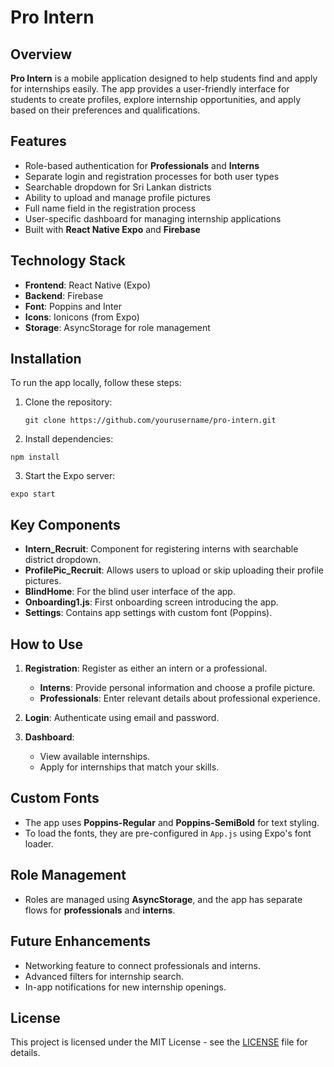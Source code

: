 # Pro Intern

## Overview

**Pro Intern** is a mobile application designed to help students find and apply for internships easily. The app provides a user-friendly interface for students to create profiles, explore internship opportunities, and apply based on their preferences and qualifications.

## Features

- Role-based authentication for **Professionals** and **Interns**
- Separate login and registration processes for both user types
- Searchable dropdown for Sri Lankan districts
- Ability to upload and manage profile pictures
- Full name field in the registration process
- User-specific dashboard for managing internship applications
- Built with **React Native Expo** and **Firebase**

## Technology Stack

- **Frontend**: React Native (Expo)
- **Backend**: Firebase
- **Font**: Poppins and Inter
- **Icons**: Ionicons (from Expo)
- **Storage**: AsyncStorage for role management

## Installation

To run the app locally, follow these steps:

1. Clone the repository:
   ```
   git clone https://github.com/yourusername/pro-intern.git
   ```
2. Install dependencies:
  ```
  npm install
  ```
3. Start the Expo server:
  ```
  expo start
  ```

## Key Components

- **Intern_Recruit**: Component for registering interns with searchable district dropdown.
- **ProfilePic_Recruit**: Allows users to upload or skip uploading their profile pictures.
- **BlindHome**: For the blind user interface of the app.
- **Onboarding1.js**: First onboarding screen introducing the app.
- **Settings**: Contains app settings with custom font (Poppins).

## How to Use

1. **Registration**: Register as either an intern or a professional.
   - **Interns**: Provide personal information and choose a profile picture.
   - **Professionals**: Enter relevant details about professional experience.

2. **Login**: Authenticate using email and password.

3. **Dashboard**:
   - View available internships.
   - Apply for internships that match your skills.

## Custom Fonts

- The app uses **Poppins-Regular** and **Poppins-SemiBold** for text styling.
- To load the fonts, they are pre-configured in `App.js` using Expo's font loader.

## Role Management

- Roles are managed using **AsyncStorage**, and the app has separate flows for **professionals** and **interns**.

## Future Enhancements

- Networking feature to connect professionals and interns.
- Advanced filters for internship search.
- In-app notifications for new internship openings.

## License

This project is licensed under the MIT License - see the [LICENSE](LICENSE) file for details.
